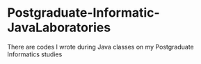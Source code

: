 # Postgraduate-Informatic-JavaLaboratories
There are codes I wrote during Java classes on my Postgraduate Informatics studies
